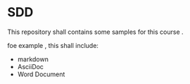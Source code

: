 # SDD
This repository shall contains some samples for this course .

foe example , this shall include:
- markdown
- AsciiDoc
- Word Document
